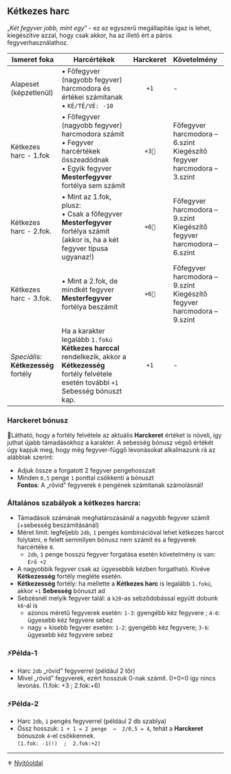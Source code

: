## Kétkezes harc

„_Két fegyver jobb, mint egy_” - ez az egyszerű megállapítás igaz is lehet, kiegészítve azzal, hogy csak akkor, ha az illető ért a páros fegyverhasználathoz.

| **Ismeret foka** | **Harcértékek** | **Harckeret** | **Követelmény** |
|--------------------------|-------------------------------------------------------------------|:---------:|:---------------------------------------------|
|Alapeset<br/>(képzetlenül)| • Főfegyver (nagyobb fegyver) harcmodora és értékei számítanak<br/>• `KÉ/TÉ/VÉ: -10`                                                                                 | `+1`  | - |
|Kétkezes harc - 1.fok     | • Főfegyver (nagyobb fegyver) harcmodora számít<br/> • Fegyver harcértékek összeadódnak<br/> • Egyik fegyver **Mesterfegyver** fortélya sem számít                       | `+3🔆` | Főfegyver harcmodora – 6.szint<br/>Kiegészítő fegyver harcmodora – 3.szint |
|Kétkezes harc - 2.fok.    | • Mint az 1.fok, plusz:<br/> • Csak a főfegyver **Mesterfegyver** fortélya számít<br/> (akkor is, ha a két fegyver típusa ugyanaz!)                                  | `+6🔆` | Főfegyver harcmodora – 9.szint<br/>Kiegészítő fegyver harcmodora – 6.szint |
|Kétkezes harc - 3.fok.    | • Mint a 2.fok, de mindkét fegyver **Mesterfegyver** fortélya beszámít                                                                                               | `+6🔆` | Főfegyver harcmodora – 9.szint<br/>Kiegészítő fegyver harcmodora – 9.szint |
|_Speciális:_<br/>**Kétkezesség** fortély | Ha a karakter legalább `1.fokú` **Kétkezes harccal** rendelkezik, akkor a **Kétkezesség** fortély felvétele esetén további `+1` Sebesség bónuszt kap. | `+1`  | - |


### Harckeret bónusz

🔆Látható, hogy a fortély felvétele az aktuális **Harckeret** értéket is növeli, így juthat újabb támadásokhoz a karakter. A sebesség bónusz végső értékét úgy kapjuk meg, hogy még fegyver-függő levonásokat alkalmazunk rá az alábbiak szerint:
- Adjuk össze a forgatott 2 fegyver pengehosszait
- Minden `0,5` penge `1` ponttal csökkenti a bónuszt\
**Fontos**: A „rövid” fegyverek `0` pengének számítanak számolásnál!

### Általános szabályok a kétkezes harcra:
- Támadások számának meghatározásánál a nagyobb fegyver számít (+sebesség beszámításánál)
- Méret limit: legfeljebb `2db`, `1` pengés kombinációval lehet kétkezes harcot folytatni, e felett semmilyen bónusz nem számít és a fegyverek harcértéke `0`.
    - `2db`, `1` penge hosszú fegyver forgatása esetén követelmény is van: `Erő +2`
- A nagyobbik fegyver csak az ügyesebbik kézben forgatható. Kivéve **Kétkezesség** fortély megléte esetén.
- **Kétkezesség** fortély: ha mellette a **Kétkezes harc** is legalább `1.fokú`, akkor `+1` **Sebesség** bónuszt ad
- Sebzésnél melyik fegyver talál: a `k20`-as sebződobással együtt dobunk `k6`-al is
    - azonos méretű fegyverek esetén: `1-3`: gyengébb kéz fegyvere ; `4-6`: ügyesebb kéz fegyvere sebez
    - nagy + kisebb fegyver esetén: `1-2`: gyengébb kéz fegyvere; `3-6`: ügyesebb kéz fegyvere sebez

### ⚡Példa-1
- Harc `2db` „rövid” fegyverrel (például 2 tőr)
- Mivel „rövid” fegyverek, ezért hosszuk 0-nak számít. 0+0=0 így nincs levonás. (1.fok: +3 ; 2.fok:+6)

### ⚡Példa-2
- Harc `2db`, `1` pengés fegyverrel (például 2 db szablya)
- Össz hosszuk: `1 + 1 = 2 penge  →  2/0,5 = 4`, tehát a **Harckeret** bónuszok `4`-el csökkennek.\
`(1.fok: -1(!)  ;  2.fok:+2)`

---

⚜️ [Nyitóoldal](start.md)